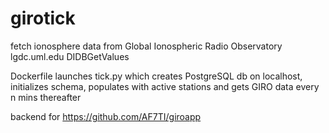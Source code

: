 # girotick
fetch ionosphere data from Global Ionospheric Radio Observatory lgdc.uml.edu DIDBGetValues

Dockerfile launches tick.py which creates PostgreSQL db on localhost, initializes schema, populates with active stations and gets GIRO data every n mins thereafter

backend for https://github.com/AF7TI/giroapp
